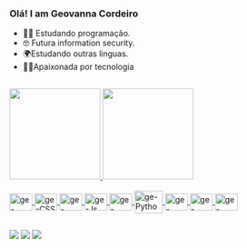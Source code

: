 ### Olá! I am Geovanna Cordeiro


- 👩‍💻 Estudando programação.
- 🤓 Futura information security.
- 🌍Estudando outras linguas.
- 🐱‍🏍Apaixonada por tecnologia 
##
<div>
  <a href="https://github.com/Geovannacordeiro">
  <img height="160em" src="https://github-readme-stats.vercel.app/api?username=Geovannacordeiro&show_icons=true&theme=tokyonight&include_all_commits=true&count_private=true"/> 
  <img height="160em" src="https://github-readme-stats.vercel.app/api/top-langs/?username=Geovannacordeiro&layout=compact&langs_count=7&theme=tokyonight"/>
</div>
  
<div style"display: inline_block"><br>  
  <img align="center" alt="ge-HTML" height="30" width="40" src="https://img.shields.io/badge/HTML-239120?style=for-the-badge&logo=html5&logoColor=white">
  <img align="center" alt="ge-CSS" height="30" width="40" src="https://img.shields.io/badge/CSS-239120?&style=for-the-badge&logo=css3&logoColor=white">
  <img align="center" alt="ge-React" height="30" width="40" src="https://img.shields.io/badge/JavaScript-F7DF1E?style=for-the-badge&logo=javascript&logoColor=black">
  <img align="center" alt="ge-Js" height="30" width="40" src="https://img.shields.io/badge/Bootstrap-563D7C?style=for-the-badge&logo=bootstrap&logoColor=white">
  <img align="center" alt="ge-Python" height="30" width="40" src="https://img.shields.io/badge/Node.js-43853D?style=for-the-badge&logo=node.js&logoColor=white">
  
  <img align="center" alt="ge-Python" height="40" width="50" src="https://img.shields.io/badge/React-20232A?style=for-the-badge&logo=react&logoColor=61DAFB">
  <img align="center" alt="ge-Python" height="30" width="40" src="https://img.shields.io/badge/Java-ED8B00?style=for-the-badge&logo=java&logoColor=white">
  <img align="center" alt="ge-Python" height="30" width="40" src="https://img.shields.io/badge/Python-14354C?style=for-the-badge&logo=python&logoColor=white">
  <img align="center" alt="ge-Python" height="30" width="40" src="https://img.shields.io/badge/MySQL-00000F?style=for-the-badge&logo=mysql&logoColor=white">
  
</div>
  
 ##
<div>
 <a href="https://discord.gg/GegeCordeiro#7719" target="_blank"><img src="https://img.shields.io/badge/Discord-7289DA?style=for-the-badge&logo=discord&logoColor=white"  target="_blank"></a> 
  <a href = "mailto:geovnnasouza852@yahoo.com.br"><img src="https://img.shields.io/badge/-Gmail-%23333?style=for-the-badge&logo=gmail&logoColor=white"  target="_blank"></a>
 <a href = "https://www.linkedin.com/in/geovanna-souza-cordeiro-7b845521a/"><img src="https://img.shields.io/badge/LinkedIn-0077B5?style=for-the-badge&logo=linkedin&logoColor=white"  target="_blank"></a>
</div> 
  




  
